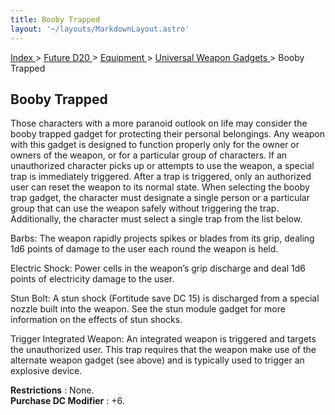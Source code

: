 ```yaml
---
title: Booby Trapped
layout: '~/layouts/MarkdownLayout.astro'
---
```


[ Index ](/) > [ Future D20 ](/future.d20.srd) > [ Equipment ](/future.d20.srd/equipment) > [ Universal Weapon Gadgets ](/future.d20.srd/equipment/gadgets.universal.weapons) > Booby Trapped

##  Booby Trapped

Those characters with a more paranoid outlook on life may consider the booby
trapped gadget for protecting their personal belongings. Any weapon with this
gadget is designed to function properly only for the owner or owners of the
weapon, or for a particular group of characters. If an unauthorized character
picks up or attempts to use the weapon, a special trap is immediately
triggered. After a trap is triggered, only an authorized user can reset the
weapon to its normal state. When selecting the booby trap gadget, the
character must designate a single person or a particular group that can use
the weapon safely without triggering the trap. Additionally, the character
must select a single trap from the list below.

Barbs: The weapon rapidly projects spikes or blades from its grip, dealing 1d6
points of damage to the user each round the weapon is held.

Electric Shock: Power cells in the weapon’s grip discharge and deal 1d6 points
of electricity damage to the user.

Stun Bolt: A stun shock (Fortitude save DC 15) is discharged from a special
nozzle built into the weapon. See the stun module gadget for more information
on the effects of stun shocks.

Trigger Integrated Weapon: An integrated weapon is triggered and targets the
unauthorized user. This trap requires that the weapon make use of the
alternate weapon gadget (see above) and is typically used to trigger an
explosive device.

**Restrictions** : None.  
**Purchase DC Modifier** : +6.

